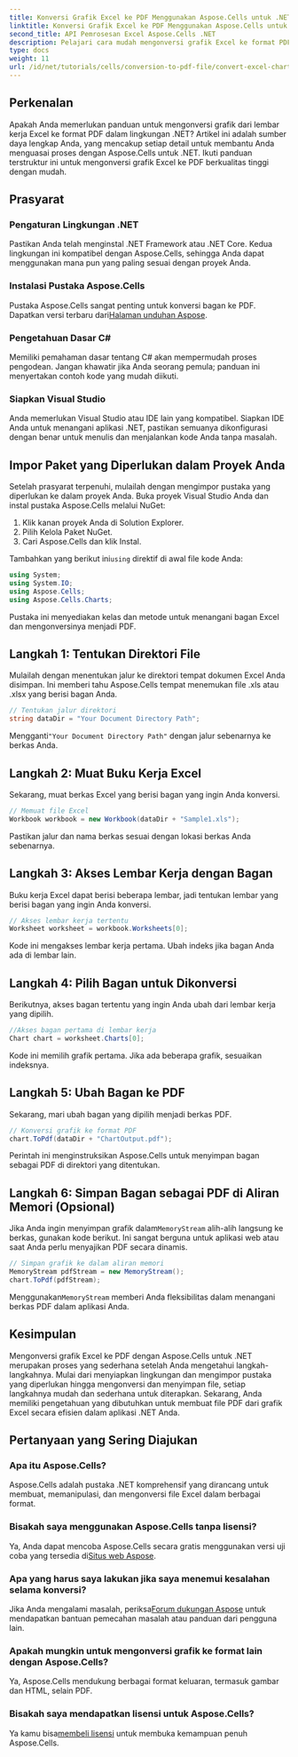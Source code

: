 ```yaml
---
title: Konversi Grafik Excel ke PDF Menggunakan Aspose.Cells untuk .NET
linktitle: Konversi Grafik Excel ke PDF Menggunakan Aspose.Cells untuk .NET
second_title: API Pemrosesan Excel Aspose.Cells .NET
description: Pelajari cara mudah mengonversi grafik Excel ke format PDF dalam .NET menggunakan Aspose.Cells. Panduan langkah demi langkah kami mencakup prasyarat, penyiapan, contoh kode, dan Tanya Jawab Umum.
type: docs
weight: 11
url: /id/net/tutorials/cells/conversion-to-pdf-file/convert-excel-charts-to-pdf/
---
```

## Perkenalan

Apakah Anda memerlukan panduan untuk mengonversi grafik dari lembar kerja Excel ke format PDF dalam lingkungan .NET? Artikel ini adalah sumber daya lengkap Anda, yang mencakup setiap detail untuk membantu Anda menguasai proses dengan Aspose.Cells untuk .NET. Ikuti panduan terstruktur ini untuk mengonversi grafik Excel ke PDF berkualitas tinggi dengan mudah.

## Prasyarat

### Pengaturan Lingkungan .NET
Pastikan Anda telah menginstal .NET Framework atau .NET Core. Kedua lingkungan ini kompatibel dengan Aspose.Cells, sehingga Anda dapat menggunakan mana pun yang paling sesuai dengan proyek Anda.

### Instalasi Pustaka Aspose.Cells
Pustaka Aspose.Cells sangat penting untuk konversi bagan ke PDF. Dapatkan versi terbaru dari[Halaman unduhan Aspose](https://releases.aspose.com/cells/net/).

### Pengetahuan Dasar C#
Memiliki pemahaman dasar tentang C# akan mempermudah proses pengodean. Jangan khawatir jika Anda seorang pemula; panduan ini menyertakan contoh kode yang mudah diikuti.

### Siapkan Visual Studio
Anda memerlukan Visual Studio atau IDE lain yang kompatibel. Siapkan IDE Anda untuk menangani aplikasi .NET, pastikan semuanya dikonfigurasi dengan benar untuk menulis dan menjalankan kode Anda tanpa masalah.

## Impor Paket yang Diperlukan dalam Proyek Anda

Setelah prasyarat terpenuhi, mulailah dengan mengimpor pustaka yang diperlukan ke dalam proyek Anda. Buka proyek Visual Studio Anda dan instal pustaka Aspose.Cells melalui NuGet:

1. Klik kanan proyek Anda di Solution Explorer.
2. Pilih Kelola Paket NuGet.
3. Cari Aspose.Cells dan klik Instal.

 Tambahkan yang berikut ini`using` direktif di awal file kode Anda:

```csharp
using System;
using System.IO;
using Aspose.Cells;
using Aspose.Cells.Charts;
```

Pustaka ini menyediakan kelas dan metode untuk menangani bagan Excel dan mengonversinya menjadi PDF.

## Langkah 1: Tentukan Direktori File

Mulailah dengan menentukan jalur ke direktori tempat dokumen Excel Anda disimpan. Ini memberi tahu Aspose.Cells tempat menemukan file .xls atau .xlsx yang berisi bagan Anda.

```csharp
// Tentukan jalur direktori
string dataDir = "Your Document Directory Path";
```

 Mengganti`"Your Document Directory Path"` dengan jalur sebenarnya ke berkas Anda.

## Langkah 2: Muat Buku Kerja Excel

Sekarang, muat berkas Excel yang berisi bagan yang ingin Anda konversi.

```csharp
// Memuat file Excel
Workbook workbook = new Workbook(dataDir + "Sample1.xls");
```

Pastikan jalur dan nama berkas sesuai dengan lokasi berkas Anda sebenarnya.

## Langkah 3: Akses Lembar Kerja dengan Bagan

Buku kerja Excel dapat berisi beberapa lembar, jadi tentukan lembar yang berisi bagan yang ingin Anda konversi.

```csharp
// Akses lembar kerja tertentu
Worksheet worksheet = workbook.Worksheets[0];
```

Kode ini mengakses lembar kerja pertama. Ubah indeks jika bagan Anda ada di lembar lain.

## Langkah 4: Pilih Bagan untuk Dikonversi

Berikutnya, akses bagan tertentu yang ingin Anda ubah dari lembar kerja yang dipilih.

```csharp
//Akses bagan pertama di lembar kerja
Chart chart = worksheet.Charts[0];
```

Kode ini memilih grafik pertama. Jika ada beberapa grafik, sesuaikan indeksnya.

## Langkah 5: Ubah Bagan ke PDF

Sekarang, mari ubah bagan yang dipilih menjadi berkas PDF.

```csharp
// Konversi grafik ke format PDF
chart.ToPdf(dataDir + "ChartOutput.pdf");
```

Perintah ini menginstruksikan Aspose.Cells untuk menyimpan bagan sebagai PDF di direktori yang ditentukan.

## Langkah 6: Simpan Bagan sebagai PDF di Aliran Memori (Opsional)

 Jika Anda ingin menyimpan grafik dalam`MemoryStream` alih-alih langsung ke berkas, gunakan kode berikut. Ini sangat berguna untuk aplikasi web atau saat Anda perlu menyajikan PDF secara dinamis.

```csharp
// Simpan grafik ke dalam aliran memori
MemoryStream pdfStream = new MemoryStream();
chart.ToPdf(pdfStream);
```

 Menggunakan`MemoryStream` memberi Anda fleksibilitas dalam menangani berkas PDF dalam aplikasi Anda.

## Kesimpulan

Mengonversi grafik Excel ke PDF dengan Aspose.Cells untuk .NET merupakan proses yang sederhana setelah Anda mengetahui langkah-langkahnya. Mulai dari menyiapkan lingkungan dan mengimpor pustaka yang diperlukan hingga mengonversi dan menyimpan file, setiap langkahnya mudah dan sederhana untuk diterapkan. Sekarang, Anda memiliki pengetahuan yang dibutuhkan untuk membuat file PDF dari grafik Excel secara efisien dalam aplikasi .NET Anda.

## Pertanyaan yang Sering Diajukan

### Apa itu Aspose.Cells?

Aspose.Cells adalah pustaka .NET komprehensif yang dirancang untuk membuat, memanipulasi, dan mengonversi file Excel dalam berbagai format.

### Bisakah saya menggunakan Aspose.Cells tanpa lisensi?

 Ya, Anda dapat mencoba Aspose.Cells secara gratis menggunakan versi uji coba yang tersedia di[Situs web Aspose](https://releases.aspose.com/cells/net/).

### Apa yang harus saya lakukan jika saya menemui kesalahan selama konversi?

 Jika Anda mengalami masalah, periksa[Forum dukungan Aspose](https://forum.aspose.com/c/cells/9) untuk mendapatkan bantuan pemecahan masalah atau panduan dari pengguna lain.

### Apakah mungkin untuk mengonversi grafik ke format lain dengan Aspose.Cells?

Ya, Aspose.Cells mendukung berbagai format keluaran, termasuk gambar dan HTML, selain PDF.

### Bisakah saya mendapatkan lisensi untuk Aspose.Cells?

 Ya kamu bisa[membeli lisensi](https://purchase.conholdate.com/buy) untuk membuka kemampuan penuh Aspose.Cells.